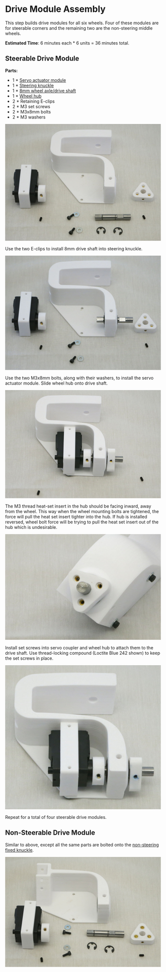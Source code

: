 # Drive Module Assembly

This step builds drive modules for all six wheels. Four of these modules are for steerable corners
and the remaining two are the non-steering middle wheels.

**Estimated Time**: 6 minutes each * 6 units = 36 minutes total.

## Steerable Drive Module

**Parts:**
* 1 * [Servo actuator module](AssembleActuatorModule.md)
* 1 * [Steering knuckle](Print%20Steering%20Knuckle.md)
* 1 * [8mm wheel axle/drive shaft](Shaft8mm.md)
* 1 * [Wheel hub](Print%20Wheel%20Hub.md)
* 2 * Retaining E-clips
* 2 * M3 set screws
* 2 * M3x8mm bolts
* 2 * M3 washers

![Steerable Drive Module Parts](images/DriveUnit01-SteerableParts.jpg)

Use the two E-clips to install 8mm drive shaft into steering knuckle.

![Drive shaft installed](images/DriveUnit02-SteerableDriveshaft.jpg)

Use the two M3x8mm bolts, along with their washers, to install the servo actuator module.
Slide wheel hub onto drive shaft.

![Servo and hub installed](images/DriveUnit03-ServoAndHub.jpg)

The M3 thread heat-set insert in the hub should be facing inward, away from the wheel.
This way when the wheel mounting bolts are tightened, the force will pull the heat set
insert tighter into the hub. If hub is installed reversed, wheel bolt force will be trying
to pull the heat set insert out of the hub which is undesirable.

![Hub installation direction makes heat set insert face away](images/DriveUnit04-HubInsertHighlight.jpg)

Install set screws into servo coupler and wheel hub to attach them to the drive shaft.
Use thread-locking compound (Loctite Blue 242 shown) to keep the set screws in place.

![Steerable module complete](images/DriveUnit05-SteerableComplete.jpg)

Repeat for a total of four steerable drive modules.

## Non-Steerable Drive Module

Similar to above, except all the same parts are bolted onto the [non-steering fixed knuckle](Print%20Fixed%20Knuckle.md).

![Non-steerable Drive Module Parts](images/DriveUnit06-FixedParts.jpg)

